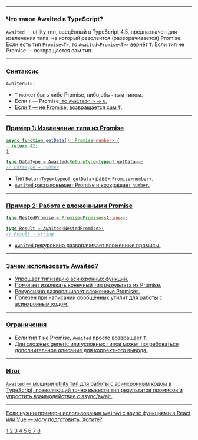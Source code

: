
---

### Что такое Awaited в TypeScript?

`Awaited` — utility тип, введённый в TypeScript 4.5, предназначен для извлечения типа, на который резолвится (разворачивается) Promise. Если есть тип `Promise<T>`, то `Awaited<Promise<T>>` вернёт `T`. Если тип не Promise — возвращается сам тип.

---

### Синтаксис

```typescript
Awaited<T>;
```

- `T` может быть либо Promise, либо обычным типом.
- Если `T` — Promise<U>, то `Awaited<T>` → `U`.
- Если `T` — не Promise, возвращается сам `T`.

---

### Пример 1: Извлечение типа из Promise

```typescript
async function getData(): Promise<number> {
  return 42;
}

type DataType = Awaited<ReturnType<typeof getData>>;
// DataType → number
```

- Тип `ReturnType<typeof getData>` равен `Promise<number>`.
- `Awaited` распаковывает Promise и возвращает `number`.

---

### Пример 2: Работа с вложенными Promise

```typescript
type NestedPromise = Promise<Promise<string>>;

type Result = Awaited<NestedPromise>;
// Result → string
```

- `Awaited` рекурсивно разворачивает вложенные промисы.

---

### Зачем использовать Awaited?

- Упрощает типизацию асинхронных функций.
- Помогает извлекать конечный тип результата из Promise.
- Рекурсивно разворачивает вложенные Promises.
- Полезен при написании обобщённых утилит для работы с асинхронным кодом.

---

### Ограничения

- Если тип `T` не Promise, `Awaited` просто возвращает `T`.
- Для сложных generic или условных типов может потребоваться дополнительное описание для корректного вывода.

---

### Итог

`Awaited` — мощный utility тип для работы с асинхронным кодом в TypeScript, позволяющий точно вывести тип результатов промисов и упростить взаимодействие с async/await.

---

Если нужны примеры использования `Awaited` с async функциями в React или Vue — могу подготовить. Хотите?

[1](https://stackoverflow.com/questions/75224773/what-is-the-awaited-type-in-typescript)
[2](https://www.typescriptlang.org/docs/handbook/utility-types.html)
[3](https://www.geeksforgeeks.org/typescript/typescript-awaitedtype-utility-type/)
[4](https://cloudaffle.com/series/typescript-utility-types/awaited-utility-type-in-typescript/)
[5](https://blog.logrocket.com/async-await-typescript/)
[6](https://www.typescriptlang.org/docs/handbook/release-notes/typescript-4-5.html)
[7](https://www.youtube.com/watch?v=5QU_5FB6Z08)
[8](https://dev.to/vishesh-tiwari/typescript-utility-utility-types-1l1m)
